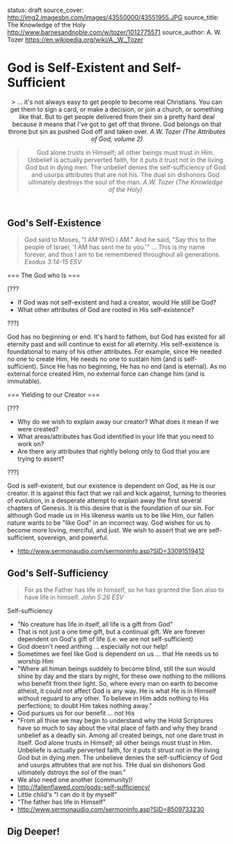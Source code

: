 status: draft
source_cover: http://img2.imagesbn.com/images/43550000/43551955.JPG
source_title: The Knowledge of the Holy
              http://www.barnesandnoble.com/w/tozer/1012775571
source_author: A. W. Tozer
               https://en.wikipedia.org/wiki/A._W._Tozer

God is Self-Existent and Self-Sufficient
========================================

<header markdown=1>
> ... it's not always easy to get people to become real Christians. You can get them to sign a card, or make a decision, or join a church, or something like that. But to get people delivered from their sin a pretty hard deal because it means that I've got to get off that throne. God belongs on that throne but sin as pushed God off and taken over.
<cite>A.W. Tozer (The Attributes of God, volume 2)</cite>

> God alone trusts in Himself; all other beings must trust in Him. Unbelief is actually perverted faith, for it puts it trust not in the living God but in dying men. The unbelief denies the self-sufficiency of God and usurps attributes that are not his. The dual sin dishonors God ultimately destroys the soul of the man.
<cite>A.W. Tozer (The Knowledge of the Holy)</cite>
</header>




<article markdown=1>

God's Self-Existence
--------------------

> God said to Moses, "I AM WHO I AM." And he said, "Say this to the people of Israel, 'I AM has sent me to you.'" ... This is my name forever, and thus I am to be remembered throughout all generations.
<cite>Exodus 3:14-15 ESV</cite>

=== The God who Is ===

[???

* If God was not self-existent and had a creator, would He still be God?
* What other attributes of God are rooted in His self-existence?

???]

God has no beginning or end. It's hard to fathom, but God has existed for all eternity past and will continue to exist for all eternity. His self-existence is foundational to many of his other attributes. For example, since He needed no one to create Him, He needs no one to sustain him (and is self-sufficient). Since He has no beginning, He has no end (and is eternal). As no external force created Him, no external force can change him (and is immutable).

=== Yielding to our Creator ===

[???

* Why do we wish to explain away our creator? What does it mean if we were created?
* What areas/attributes has God identified in your life that you need to work on?
* Are there any attributes that rightly belong only to God that you are trying to assert?

???]

God is self-existent, but our existence is dependent on God, as He is our creator. It is against this fact that we rail and kick against, turning to theories of evolution, in a desperate attempt to explain away the first several chapters of Genesis. It is this desire that is the foundation of our sin. For although God made us in His likeness wants us to be like Him, our fallen nature wants to be "like God" in an incorrect way. God wishes for us to become more loving, merciful, and just. We wish to assert that we are self-sufficient, sovereign, and powerful. 

* http://www.sermonaudio.com/sermoninfo.asp?SID=33091519412

God's Self-Sufficiency
----------------------

> For as the Father has life in himself, so he has granted the Son also to have life in himself.
<cite>John 5:26 ESV</cite>

Self-sufficiency
* "No creature has life in itself, all life is a gift from God"
* That is not just a one time gift, but a continual gift. We are forever dependent on God's gift of life (i.e. we are not self-sufficient)
* God doesn't need anthing ... especially not our help!
* Sometimes we feel like God is dependent on us ... that He needs us to worship Him
* "Where all himan beings suddely to become blind, still the sun would shine by day and the stars by night, for these owe nothing to the millions who benefit from their light. So, where every man on earth to become atheist, it could not affect God is any way. He is what He is in Himself without reguard to any other. To believe in Him adds nothing to His perfections; to doubt Him takes nothing away."
* God pursues us for our benefit ... not His
* "From all thise we may begin to understand why the Hold Scriptures have so much to say about the vital place of faith and why they brand unbelief as a deadly sin. Among all created beings, not one dare trust in itself. God alone trusts in Himself; all other beings must trust in Him. Unbeliefe is actually perverted faith, for it puts it strust not in the living God but in dying men. The unbelieve denies the self-sufficiency of God and usurps attrubtes that are not his. THe dual sin dishonors God ultimately dstroys the sol of the man."
* We also need one another (community)!
* http://fallenflawed.com/gods-self-sufficiency/
* Little child's "I can do it by myself"
* "The father has life in Himself"
* http://www.sermonaudio.com/sermoninfo.asp?SID=8509733230

</article>




<footer markdown=1>

Dig Deeper!
----------

</footer>

